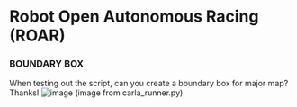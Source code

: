 # Robot Open Autonomous Racing (ROAR)

### BOUNDARY BOX
When testing out the script, can you create a boundary box for major map? Thanks!
![image](https://user-images.githubusercontent.com/57927808/166094810-84a17ba1-fcb8-4245-b628-aa10a16dceb8.png)
(image from carla_runner.py)
